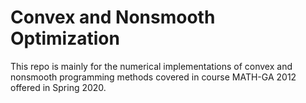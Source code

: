 # Convex and Nonsmooth Optimization
This repo is mainly for the numerical implementations of convex and nonsmooth programming methods covered in course 
MATH-GA 2012 offered in Spring 2020.
